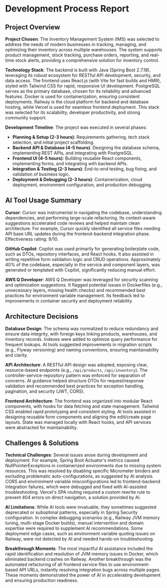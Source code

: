 # Development Process Report

## Project Overview

**Project Chosen**: The Inventory Management System (IMS) was selected to address the needs of modern businesses in tracking, managing, and optimizing their inventory across multiple warehouses. The system supports product management, stock tracking, purchase orders, reporting, and real-time stock alerts, providing a comprehensive solution for inventory control.

**Technology Stack**: The backend is built with Java (Spring Boot 2.7.18), leveraging its robust ecosystem for RESTful API development, security, and data access. The frontend uses React.js (with Vite for fast builds and HMR), styled with Tailwind CSS for rapid, responsive UI development. PostgreSQL serves as the primary database, chosen for its reliability and advanced features. Docker is used for containerization, ensuring consistent deployments. Railway is the cloud platform for backend and database hosting, while Vercel is used for seamless frontend deployment. This stack was selected for its scalability, developer productivity, and strong community support.

**Development Timeline**: The project was executed in several phases:
- **Planning & Setup (2-3 hours)**: Requirements gathering, tech stack selection, and initial project scaffolding.
- **Backend API & Database (4-5 hours)**: Designing the database schema, implementing REST APIs, and integrating with PostgreSQL.
- **Frontend UI (4-5 hours)**: Building reusable React components, implementing forms, and integrating with backend APIs.
- **Integration & Testing (2-3 hours)**: End-to-end testing, bug fixing, and validation of business logic.
- **Deployment & Debugging (2-3 hours)**: Containerization, cloud deployment, environment configuration, and production debugging.

## AI Tool Usage Summary

**Cursor**: Cursor was instrumental in navigating the codebase, understanding dependencies, and performing large-scale refactoring. Its context-aware suggestions accelerated code reviews and helped maintain clean architecture. For example, Cursor quickly identified all service files needing API base URL updates during the frontend-backend integration phase. Effectiveness rating: 9/10.

**GitHub Copilot**: Copilot was used primarily for generating boilerplate code, such as DTOs, repository interfaces, and React hooks. It also assisted in writing repetitive form validation logic and CRUD operations. Approximately 40% of the codebase, especially in the service and component layers, was generated or templated with Copilot, significantly reducing manual effort.

**AWS Q Developer**: AWS Q Developer was leveraged for security scanning and optimization suggestions. It flagged potential issues in Dockerfiles (e.g., unnecessary layers, missing health checks) and recommended best practices for environment variable management. Its feedback led to improvements in container security and deployment reliability.

## Architecture Decisions

**Database Design**: The schema was normalized to reduce redundancy and ensure data integrity, with foreign keys linking products, warehouses, and inventory records. Indexes were added to optimize query performance for frequent lookups. AI tools suggested improvements in migration scripts (e.g., Flyway versioning) and naming conventions, ensuring maintainability and clarity.

**API Architecture**: A RESTful API design was adopted, exposing clear, resource-based endpoints (e.g., `/api/products`, `/api/inventory`). The controller-service-repository pattern was enforced for separation of concerns. AI guidance helped structure DTOs for request/response validation and recommended best practices for exception handling, pagination, and security (JWT, CORS).

**Frontend Architecture**: The frontend was organized into modular React components, with hooks for data fetching and state management. Tailwind CSS enabled rapid prototyping and consistent styling. AI tools assisted in designing reusable form components and aligning the edit/create page layouts. State was managed locally with React hooks, and API services were abstracted for maintainability.

## Challenges & Solutions

**Technical Challenges**: Several issues arose during development and deployment. For example, Spring Boot Actuator's metrics caused NullPointerExceptions in containerized environments due to missing system resources. This was resolved by disabling specific Micrometer binders and excluding problematic auto-configurations, as suggested by AI analysis. CORS and environment variable misconfigurations led to frontend-backend integration failures, which were debugged and fixed with AI-assisted troubleshooting. Vercel's SPA routing required a custom rewrite rule to prevent 404 errors on direct navigation, a solution provided by AI.

**AI Limitations**: While AI tools were invaluable, they sometimes suggested deprecated or suboptimal patterns, especially in Spring Security configuration. In complex debugging scenarios (e.g., Railway JVM memory tuning, multi-stage Docker builds), manual intervention and domain expertise were required to supplement AI recommendations. Some deployment edge cases, such as environment variable quoting issues on Railway, were not detected by AI and needed hands-on troubleshooting.

**Breakthrough Moments**: The most impactful AI assistance included the rapid identification and resolution of JVM memory issues in Docker, which eliminated backend crashes on Railway. Another breakthrough was the automated refactoring of all frontend service files to use environment-based API URLs, instantly resolving integration bugs across multiple pages. These moments demonstrated the power of AI in accelerating development and ensuring production readiness.